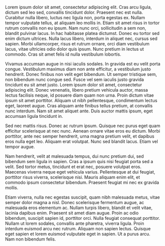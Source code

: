 <!-- 2025-05-17 -->

Lorem ipsum dolor sit amet, consectetur adipiscing elit. Cras arcu ligula, dictum sed leo sed, convallis tincidunt dolor. Praesent nec est nulla. Curabitur nulla libero, luctus nec ligula non, porta egestas ex. Nullam tempor vulputate tellus, at aliquam leo mollis in. Etiam sit amet risus in tortor rutrum convallis non eu ipsum. Nam nunc orci, sollicitudin a sem non, blandit pulvinar lacus. In hac habitasse platea dictumst. Donec eu tortor sed enim dictum ultrices. Nulla lacus libero, interdum in aliquet nec, cursus sed sapien. Morbi ullamcorper, risus et rutrum ornare, orci diam vestibulum lacus, vitae ultricies odio dolor quis ipsum. Nunc pretium in lectus ut commodo. Cras sit amet felis id nulla vestibulum lobortis.

Vivamus accumsan augue in nisi iaculis sodales. In gravida est eu velit porta congue. Vestibulum maximus diam non ante efficitur, a vestibulum justo hendrerit. Donec finibus non velit eget bibendum. Ut semper tristique sem, non bibendum nunc congue sed. Fusce vel sem iaculis justo gravida tincidunt eu sit amet justo. Lorem ipsum dolor sit amet, consectetur adipiscing elit. Donec venenatis, libero pretium vehicula auctor, massa lectus facilisis neque, id posuere diam quam non urna. Proin dictum vitae ipsum sit amet porttitor. Aliquam ut nibh pellentesque, condimentum lectus eget, laoreet augue. Cras aliquam ante finibus tellus pretium, at convallis nunc interdum. Nam sit amet aliquet ante. Duis auctor mattis ipsum, eget accumsan ligula tincidunt in.

Sed nec mattis risus. Donec ac rutrum ipsum. Quisque nec purus eget quam efficitur scelerisque at nec nunc. Aenean ornare vitae eros eu dictum. Morbi porttitor, ante nec semper hendrerit, urna magna pretium velit, et dapibus eros nulla eget leo. Aliquam erat volutpat. Nunc sed blandit lacus. Etiam vel tempor augue.

Nam hendrerit, velit at malesuada tempus, dui nunc pretium dui, sed bibendum sem ligula in sapien. Cras a ipsum quis nisi feugiat porta sed a velit. Sed tortor metus, tincidunt et erat nec, posuere volutpat eros. Maecenas viverra neque eget vehicula varius. Pellentesque at dui feugiat, porttitor risus viverra, scelerisque nisi. Mauris aliquam enim elit, et commodo ipsum consectetur bibendum. Praesent feugiat mi nec ex gravida mollis.

Etiam viverra, nulla nec egestas suscipit, quam nibh malesuada metus, vitae semper dolor magna a nisl. Donec scelerisque fermentum augue, ac malesuada eros elementum ac. Nullam turpis libero, blandit et velit vitae, lacinia dapibus enim. Praesent sit amet diam augue. Proin ac odio bibendum, suscipit sapien id, porttitor orci. Nulla feugiat consequat porttitor. Nullam ut lorem sodales, convallis ante pharetra, viverra ligula. Proin interdum euismod arcu nec rutrum. Aliquam non sapien lectus. Quisque eget sapien et lorem euismod vulputate eget in sapien. Ut a purus arcu. Nam non bibendum felis. 
